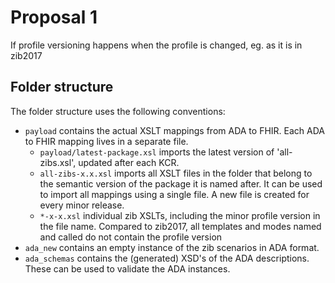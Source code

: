 # Proposal 1

If profile versioning happens when the profile is changed, eg. as it is in zib2017

## Folder structure

The folder structure uses the following conventions:

- `payload` contains the actual XSLT mappings from ADA to FHIR. Each ADA to FHIR mapping lives in a separate file.
  - `payload/latest-package.xsl` imports the latest version of 'all-zibs.xsl', updated after each KCR.
  - `all-zibs-x.x.xsl` imports all XSLT files in the folder that belong to the semantic version of the package it is named after. It can be used to import all mappings using a single file. A new file is created for every minor release.
  - `*-x-x.xsl` individual zib XSLTs, including the minor profile version in the file name. Compared to zib2017, all templates and modes named and called do not contain the profile version
- `ada_new` contains an empty instance of the zib scenarios in ADA format.
- `ada_schemas` contains the (generated) XSD's of the ADA descriptions. These can be used to validate the ADA instances.